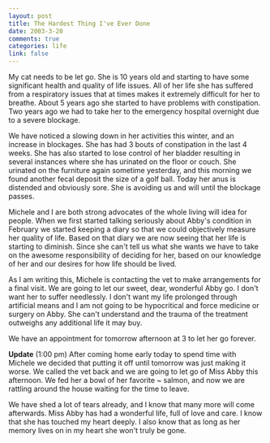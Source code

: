 ```yaml
--- 
layout: post
title: The Hardest Thing I've Ever Done
date: 2003-3-20
comments: true
categories: life
link: false
---
```

My cat needs to be let go. She is 10 years old and starting to have some significant health and quality of life issues. All of her life she has suffered from a respiratory issues that at times makes it extremely difficult for her to breathe. About 5 years ago she started to have problems with constipation. Two years ago we had to take her to the emergency hospital overnight due to a severe blockage.

We have noticed a slowing down in her activities this winter, and an increase in blockages. She has had 3 bouts of constipation in the last 4 weeks. She has also started to lose control of her bladder resulting in several instances where she has urinated on the floor or couch. She urinated on the furniture again sometime yesterday, and this morning we found another fecal deposit the size of a golf ball. Today her anus is distended and obviously sore. She is avoiding us and will until the blockage passes.

Michele and I are both strong advocates of the whole living will idea for people. When we first started talking seriously about Abby's condition in February we started keeping a diary so that we could objectively measure her quality of life. Based on that diary we are now seeing that her life is starting to diminish. Since she can't tell us what she wants we have to take on the awesome responsibility of deciding for her, based on our knowledge of her and our desires for how life should be lived.

As I am writing this, Michele is contacting the vet to make arrangements for a final visit. We are going to let our sweet, dear, wonderful Abby go. I don't want her to suffer needlessly. I don't want my life prolonged through artificial means and I am not going to be hypocritical and force medicine or surgery on Abby. She can't understand and the trauma of the treatment outweighs any additional life it may buy.

We have an appointment for tomorrow afternoon at 3 to let her go forever.

<strong>Update</strong> (1:00 pm) After coming home early today to spend time with Michele we decided that putting it off until tomorrow was just making it worse. We called the vet back and we are going to let go of Miss Abby this afternoon. We fed her a bowl of her favorite ~ salmon, and now we are rattling around the house waiting for the time to leave.

We have shed a lot of tears already, and I know that many more will come afterwards. Miss Abby has had a wonderful life, full of love and care. I know that she has touched my heart deeply. I also know that as long as her memory lives on in my heart she won't truly be gone.
